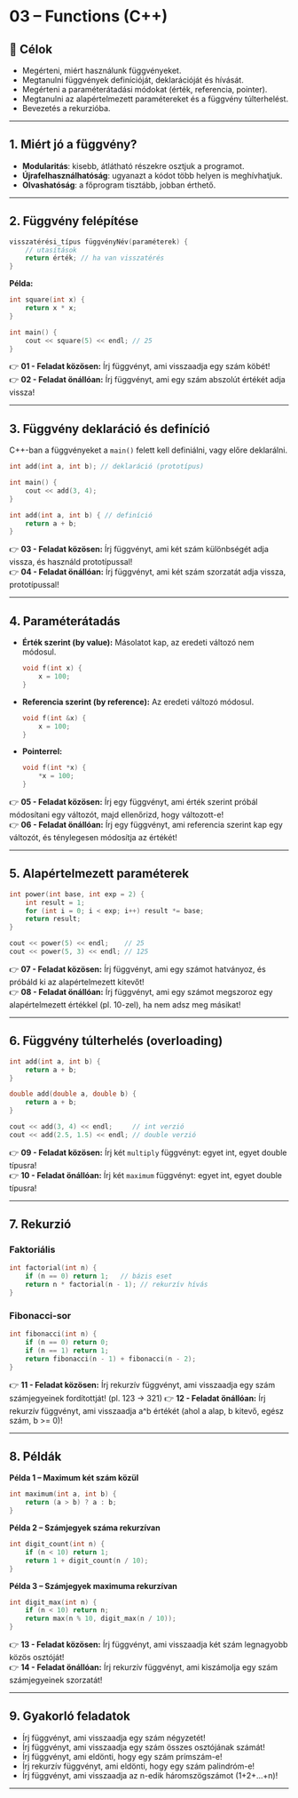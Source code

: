 # 03 – Functions (C++)

## 🎯 Célok

- Megérteni, miért használunk függvényeket.
- Megtanulni függvények definícióját, deklarációját és hívását.
- Megérteni a paraméterátadási módokat (érték, referencia, pointer).
- Megtanulni az alapértelmezett paramétereket és a függvény túlterhelést.
- Bevezetés a rekurzióba.

---

## 1. Miért jó a függvény?

- **Modularitás**: kisebb, átlátható részekre osztjuk a programot.
- **Újrafelhasználhatóság**: ugyanazt a kódot több helyen is meghívhatjuk.
- **Olvashatóság**: a főprogram tisztább, jobban érthető.

---

## 2. Függvény felépítése

```cpp
visszatérési_típus függvényNév(paraméterek) {
    // utasítások
    return érték; // ha van visszatérés
}
```

**Példa:**
```cpp
int square(int x) {
    return x * x;
}

int main() {
    cout << square(5) << endl; // 25
}
```

👉 **01 - Feladat közösen:** Írj függvényt, ami visszaadja egy szám köbét!  
👉 **02 - Feladat önállóan:** Írj függvényt, ami egy szám abszolút értékét adja vissza!

---

## 3. Függvény deklaráció és definíció

C++-ban a függvényeket a `main()` felett kell definiálni, vagy előre deklarálni.

```cpp
int add(int a, int b); // deklaráció (prototípus)

int main() {
    cout << add(3, 4);
}

int add(int a, int b) { // definíció
    return a + b;
}
```

👉 **03 - Feladat közösen:** Írj függvényt, ami két szám különbségét adja vissza, és használd prototípussal!  
👉 **04 - Feladat önállóan:** Írj függvényt, ami két szám szorzatát adja vissza, prototípussal!

---

## 4. Paraméterátadás

- **Érték szerint (by value):** Másolatot kap, az eredeti változó nem módosul.
    ```cpp
    void f(int x) {
        x = 100;
    }
    ```

- **Referencia szerint (by reference):** Az eredeti változó módosul.
    ```cpp
    void f(int &x) {
        x = 100;
    }
    ```

- **Pointerrel:**
    ```cpp
    void f(int *x) {
        *x = 100;
    }
    ```

👉 **05 - Feladat közösen:** Írj egy függvényt, ami érték szerint próbál módosítani egy változót, majd ellenőrizd, hogy változott-e!  
👉 **06 - Feladat önállóan:** Írj egy függvényt, ami referencia szerint kap egy változót, és ténylegesen módosítja az értékét!

---

## 5. Alapértelmezett paraméterek

```cpp
int power(int base, int exp = 2) {
    int result = 1;
    for (int i = 0; i < exp; i++) result *= base;
    return result;
}

cout << power(5) << endl;    // 25
cout << power(5, 3) << endl; // 125
```

👉 **07 - Feladat közösen:** Írj függvényt, ami egy számot hatványoz, és próbáld ki az alapértelmezett kitevőt!  
👉 **08 - Feladat önállóan:** Írj függvényt, ami egy számot megszoroz egy alapértelmezett értékkel (pl. 10-zel), ha nem adsz meg másikat!

---

## 6. Függvény túlterhelés (overloading)

```cpp
int add(int a, int b) {
    return a + b;
}

double add(double a, double b) {
    return a + b;
}

cout << add(3, 4) << endl;     // int verzió
cout << add(2.5, 1.5) << endl; // double verzió
```

👉 **09 - Feladat közösen:** Írj két `multiply` függvényt: egyet int, egyet double típusra!  
👉 **10 - Feladat önállóan:** Írj két `maximum` függvényt: egyet int, egyet double típusra!

---

## 7. Rekurzió

### Faktoriális
```cpp
int factorial(int n) {
    if (n == 0) return 1;   // bázis eset
    return n * factorial(n - 1); // rekurzív hívás
}
```

### Fibonacci-sor
```cpp
int fibonacci(int n) {
    if (n == 0) return 0;
    if (n == 1) return 1;
    return fibonacci(n - 1) + fibonacci(n - 2);
}
```

👉 **11 - Feladat közösen:** Írj rekurzív függvényt, ami visszaadja egy szám számjegyeinek fordítottját! (pl. 123 → 321)
👉 **12 - Feladat önállóan:** Írj rekurzív függvényt, ami visszaadja a^b értékét (ahol a alap, b kitevő, egész szám, b >= 0)!

---

## 8. Példák

**Példa 1 – Maximum két szám közül**
```cpp
int maximum(int a, int b) {
    return (a > b) ? a : b;
}
```

**Példa 2 – Számjegyek száma rekurzívan**
```cpp
int digit_count(int n) {
    if (n < 10) return 1;
    return 1 + digit_count(n / 10);
}
```

**Példa 3 – Számjegyek maximuma rekurzívan**
```cpp
int digit_max(int n) {
    if (n < 10) return n;
    return max(n % 10, digit_max(n / 10));
}
```

👉 **13 - Feladat közösen:** Írj függvényt, ami visszaadja két szám legnagyobb közös osztóját!  
👉 **14 - Feladat önállóan:** Írj rekurzív függvényt, ami kiszámolja egy szám számjegyeinek szorzatát!

---

## 9. Gyakorló feladatok

- Írj függvényt, ami visszaadja egy szám négyzetét!
- Írj függvényt, ami visszaadja egy szám összes osztójának számát!
- Írj függvényt, ami eldönti, hogy egy szám prímszám-e!
- Írj rekurzív függvényt, ami eldönti, hogy egy szám palindróm-e!
- Írj függvényt, ami visszaadja az n-edik háromszögszámot (1+2+…+n)!

---

